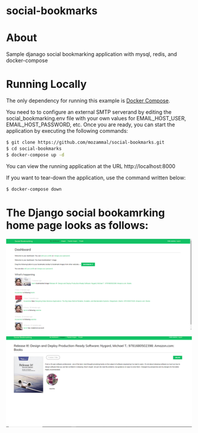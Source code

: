 # social-bookmarks

# About

Sample djanago social bookmarking application with mysql, redis, and docker-compose

# Running Locally
The only dependency for running this example is [Docker Compose][docker].

[docker]: https://docs.docker.com/compose/install/

You need to to configure an external SMTP serverand by editing the social_bookmarking.env file with your own values for EMAIL_HOST_USER, EMAIL_HOST_PASSWORD, etc. Once you are ready, you can start the application by executing the following commands:

```sh
$ git clone https://github.com/mozammal/social-bookmarks.git
$ cd social-bookmarks
$ docker-compose up -d
```

You can view the running application at the URL http://localhost:8000

If you want to tear-down the application, use the command written below:

```sh
$ docker-compose down
```

# The Django social bookamrking home page looks as follows:

![Screenshot](social-bookmarking.PNG)

![Screenshot](social-bookmarking1.PNG)





